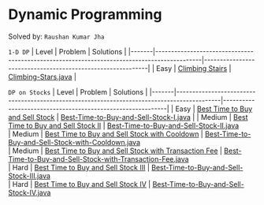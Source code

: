 # Dynamic Programming

Solved by: `Raushan Kumar Jha`

`1-D DP`
| Level | Problem                                                                                    | Solutions                                                  |
|-------|--------------------------------------------------------------------------------------------|------------------------------------------------------------|
| Easy     | [Climbing Stairs](https://leetcode.com/problems/climbing-stairs/)              | [Climbing-Stars.java](https://github.com/Jha-RaushanKumar/Dynamic-Programming/blob/main/1D-DP/Climbing-Stars.java)                    |

`DP on Stocks`
| Level | Problem                                                                                    | Solutions                                                  |
|-------|--------------------------------------------------------------------------------------------|------------------------------------------------------------|
| Easy     | [Best Time to Buy and Sell Stock](https://leetcode.com/problems/best-time-to-buy-and-sell-stock/)              | [Best-Time-to-Buy-and-Sell-Stock-I.java](https://github.com/Jha-RaushanKumar/Dynamic-Programming/blob/main/DP%20on%20Stocks/Best-Time-to-Buy-and-Sell-Stock-I.java)                    |
| Medium     | [Best Time to Buy and Sell Stock II](https://leetcode.com/problems/best-time-to-buy-and-sell-stock-ii/)              | [Best-Time-to-Buy-and-Sell-Stock-II.java](https://github.com/Jha-RaushanKumar/Dynamic-Programming/blob/main/DP%20on%20Stocks/Best-Time-to-Buy-and-Sell-Stock-II.java)  
| Medium     | [Best Time to Buy and Sell Stock with Cooldown](https://leetcode.com/problems/best-time-to-buy-and-sell-stock-with-cooldown/)              | [Best-Time-to-Buy-and-Sell-Stock-with-Cooldown.java](https://github.com/Jha-RaushanKumar/Dynamic-Programming/blob/main/1D-DP/Climbing-Stars.java)  
| Medium     | [Best Time to Buy and Sell Stock with Transaction Fee](https://leetcode.com/problems/best-time-to-buy-and-sell-stock-with-transaction-fee)              | [Best-Time-to-Buy-and-Sell-Stock-with-Transaction-Fee.java](https://github.com/Jha-RaushanKumar/Dynamic-Programming/blob/main/1D-DP/Climbing-Stars.java)  
| Hard     | [Best Time to Buy and Sell Stock III](https://leetcode.com/problems/best-time-to-buy-and-sell-stock-iii/)              | [Best-Time-to-Buy-and-Sell-Stock-III.java](https://github.com/Jha-RaushanKumar/Dynamic-Programming/blob/main/1D-DP/Climbing-Stars.java)  
| Hard     | [Best Time to Buy and Sell Stock IV](https://leetcode.com/problems/best-time-to-buy-and-sell-stock-iv/)              | [Best-Time-to-Buy-and-Sell-Stock-IV.java](https://github.com/Jha-RaushanKumar/Dynamic-Programming/blob/main/1D-DP/Climbing-Stars.java)  
